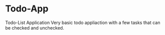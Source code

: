 # Todo-App
Todo-List Application
Very basic todo appliaction with a few tasks that can be checked and unchecked.
